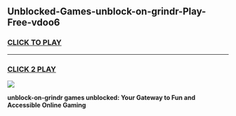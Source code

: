 
## Unblocked-Games-unblock-on-grindr-Play-Free-vdoo6
<h3>
<a href="https://premium76.site?title=unblock-on-grindr&ref=23A">CLICK TO PLAY</a></h3>
<hr>

<h3>
<a href="https://premium76.site?title=unblock-on-grindr&ref=23A">CLICK 2 PLAY</a>
  
</h3>

<a href="https://premium76.site?title=unblock-on-grindr&ref=23A"><img src="https://clearcache.store/games.png"></a>


**unblock-on-grindr games unblocked: Your Gateway to Fun and Accessible Online Gaming**
